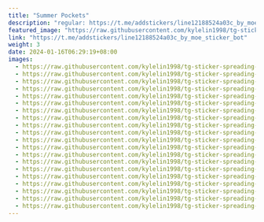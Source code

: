 ```yaml
---
title: "Summer Pockets"
description: "regular: https://t.me/addstickers/line12188524a03c_by_moe_sticker_bot"
featured_image: "https://raw.githubusercontent.com/kylelin1998/tg-sticker-spreading-worldwide-images/main/img/c2e32e79-a6ed-48c4-a2a2-0eb18b83a2ec.jpg"
link: "https://t.me/addstickers/line12188524a03c_by_moe_sticker_bot"
weight: 3
date: 2024-01-16T06:29:19+08:00
images:
  - https://raw.githubusercontent.com/kylelin1998/tg-sticker-spreading-worldwide-images/main/img/c2e32e79-a6ed-48c4-a2a2-0eb18b83a2ec.jpg
  - https://raw.githubusercontent.com/kylelin1998/tg-sticker-spreading-worldwide-images/main/img/cbf6db3e-ba37-4eec-b4bc-0b0b1094ad82.jpg
  - https://raw.githubusercontent.com/kylelin1998/tg-sticker-spreading-worldwide-images/main/img/6dcef7f3-8742-404b-8a6d-f8f65c8d5847.jpg
  - https://raw.githubusercontent.com/kylelin1998/tg-sticker-spreading-worldwide-images/main/img/93350dc0-5306-4410-893c-9d5811587ac4.jpg
  - https://raw.githubusercontent.com/kylelin1998/tg-sticker-spreading-worldwide-images/main/img/d99d0365-7fe6-4478-a5a6-963bf1165c01.jpg
  - https://raw.githubusercontent.com/kylelin1998/tg-sticker-spreading-worldwide-images/main/img/7f130022-c7fd-4965-b8ee-f3bf7be23023.jpg
  - https://raw.githubusercontent.com/kylelin1998/tg-sticker-spreading-worldwide-images/main/img/2887af9a-7c8c-4626-bc9b-8df79affcf25.jpg
  - https://raw.githubusercontent.com/kylelin1998/tg-sticker-spreading-worldwide-images/main/img/8d77ad1c-15ad-43e8-9cb3-58253380d65a.jpg
  - https://raw.githubusercontent.com/kylelin1998/tg-sticker-spreading-worldwide-images/main/img/5a985f9c-ce8f-4469-b695-4cbb8bdf7017.jpg
  - https://raw.githubusercontent.com/kylelin1998/tg-sticker-spreading-worldwide-images/main/img/d65ed130-4690-45a8-bc6b-13ebeead9d5e.jpg
  - https://raw.githubusercontent.com/kylelin1998/tg-sticker-spreading-worldwide-images/main/img/294b2dbd-3ba0-4eaa-9ff3-8d83da0952a9.jpg
  - https://raw.githubusercontent.com/kylelin1998/tg-sticker-spreading-worldwide-images/main/img/f4500df8-ba66-46a7-bf12-e806df264538.jpg
  - https://raw.githubusercontent.com/kylelin1998/tg-sticker-spreading-worldwide-images/main/img/d5e13766-a04b-4336-be99-3f32c9060abf.jpg
  - https://raw.githubusercontent.com/kylelin1998/tg-sticker-spreading-worldwide-images/main/img/6881b6c1-7765-4549-b166-86387dde2370.jpg
  - https://raw.githubusercontent.com/kylelin1998/tg-sticker-spreading-worldwide-images/main/img/e0b483a1-5755-42f9-a96d-4a6b8b62a64b.jpg
  - https://raw.githubusercontent.com/kylelin1998/tg-sticker-spreading-worldwide-images/main/img/7fffc440-92ed-4184-9610-6141b5874ed7.jpg
  - https://raw.githubusercontent.com/kylelin1998/tg-sticker-spreading-worldwide-images/main/img/64a47f95-9cb4-4b52-8205-0c9ab238d175.jpg
  - https://raw.githubusercontent.com/kylelin1998/tg-sticker-spreading-worldwide-images/main/img/5397444b-9c5d-420e-be4a-a73895a8f11a.jpg
  - https://raw.githubusercontent.com/kylelin1998/tg-sticker-spreading-worldwide-images/main/img/2901ab4c-b7e3-4a20-a334-8ea1e0daf060.jpg
  - https://raw.githubusercontent.com/kylelin1998/tg-sticker-spreading-worldwide-images/main/img/4ccb28af-dfec-41c4-9f67-520a2c4df189.jpg
---
```

